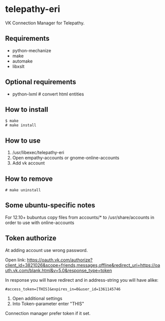 telepathy-eri
=============

VK Connection Manager for Telepathy.

Requirements
------------

* python-mechanize
* make
* automake
* libxslt

Optional requirements
------------

* python-lxml # convert html entities

How to install
--------------

```
$ make
# make install
```

How to use
----------

1. /usr/libexec/telepathy-eri
2. Open empathy-accounts or gnome-online-accounts
3. Add vk account

How to remove
-------------

```
# make uninstall
```

Some ubuntu-specific notes
---------------------------

For 12.10+ bubuntus copy files from accounts/* to /usr/share/accounts in order to use with online-accounts

Token authorize
---------------

At adding account use wrong password.

Open link: https://oauth.vk.com/authorize?client_id=3821026&scope=friends,messages,offline&redirect_uri=https://oauth.vk.com/blank.html&v=5.0&response_type=token

In response you will have redirect and in address-string you will have alike:
```
#access_token=[THIS]&expires_in=0&user_id=1361145746
```

1. Open additional settings
2. Into Token-parameter enter "THIS"

Connection manager prefer token if it set.
